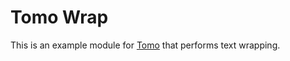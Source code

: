# Tomo Wrap

This is an example module for [Tomo](https://tomo.bruce-hill.com) that performs
text wrapping.
